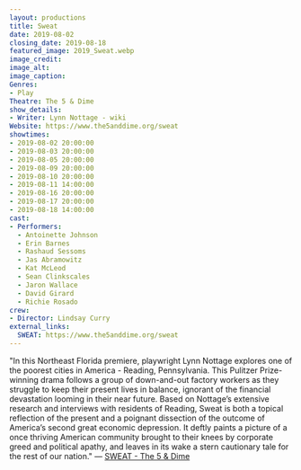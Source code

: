 ```yaml
---
layout: productions
title: Sweat
date: 2019-08-02
closing_date: 2019-08-18
featured_image: 2019_Sweat.webp
image_credit:
image_alt:
image_caption:
Genres: 
- Play
Theatre: The 5 & Dime
show_details:
- Writer: Lynn Nottage - wiki
Website: https://www.the5anddime.org/sweat
showtimes:
- 2019-08-02 20:00:00
- 2019-08-03 20:00:00
- 2019-08-05 20:00:00
- 2019-08-09 20:00:00
- 2019-08-10 20:00:00
- 2019-08-11 14:00:00
- 2019-08-16 20:00:00
- 2019-08-17 20:00:00
- 2019-08-18 14:00:00
cast:
- Performers:
  - Antoinette Johnson
  - Erin Barnes
  - Rashaud Sessoms
  - Jas Abramowitz
  - Kat McLeod
  - Sean Clinkscales
  - Jaron Wallace
  - David Girard
  - Richie Rosado
crew:
- Director: Lindsay Curry
external_links:
  SWEAT: https://www.the5anddime.org/sweat
---
```

"In this Northeast Florida premiere, playwright Lynn Nottage explores one of the poorest cities in America - Reading, Pennsylvania. This Pulitzer Prize-winning drama follows a group of down-and-out factory workers as they struggle to keep their present lives in balance, ignorant of the financial devastation looming in their near future. Based on Nottage’s extensive research and interviews with residents of Reading, Sweat is both a topical reflection of the present and a poignant dissection of the outcome of America’s second great economic depression. It deftly paints a picture of a once thriving American community brought to their knees by corporate greed and political apathy, and leaves in its wake a stern cautionary tale for the rest of our nation." — [SWEAT - The 5 & Dime](https://www.the5anddime.org/sweat)
